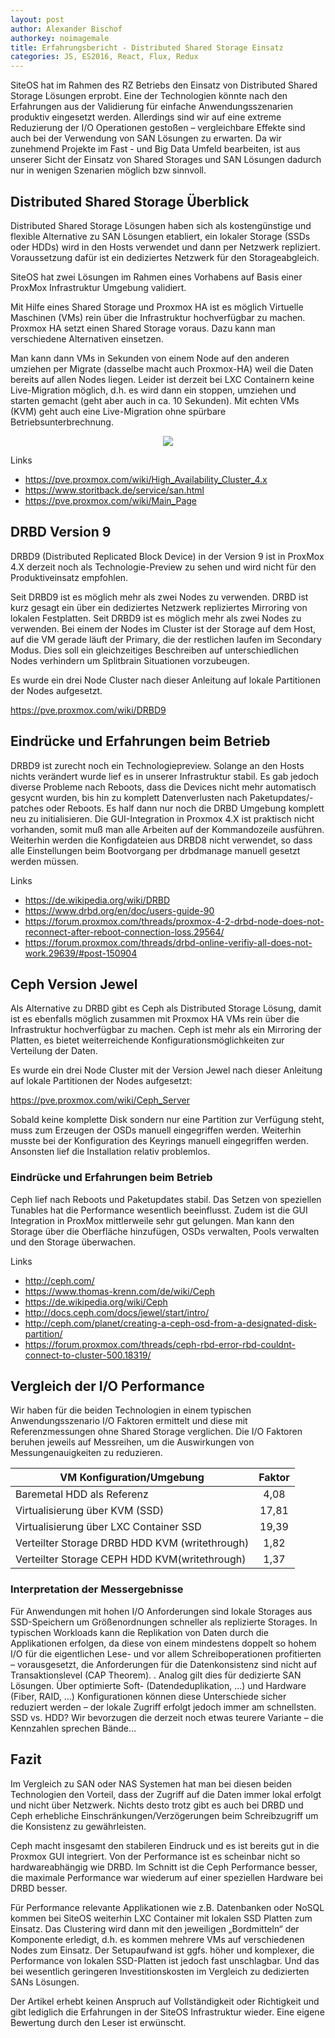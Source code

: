 ```yaml
---
layout: post
author: Alexander Bischof
authorkey: noimagemale
title: Erfahrungsbericht - Distributed Shared Storage Einsatz
categories: JS, ES2016, React, Flux, Redux
---
```

SiteOS hat im Rahmen des RZ Betriebs den Einsatz von Distributed Shared Storage Lösungen erprobt. Eine der Technologien
könnte nach den Erfahrungen aus der Validierung für einfache Anwendungsszenarien produktiv eingesetzt werden. Allerdings
sind wir auf eine extreme Reduzierung der I/O Operationen gestoßen – vergleichbare Effekte sind auch bei der Verwendung
von SAN Lösungen zu erwarten. Da wir zunehmend Projekte im Fast - und Big Data Umfeld bearbeiten, ist aus unserer Sicht
 der Einsatz von Shared Storages und SAN Lösungen dadurch nur in wenigen Szenarien möglich bzw sinnvoll.

## Distributed Shared Storage Überblick

Distributed Shared Storage Lösungen haben sich als kostengünstige und flexible Alternative zu SAN Lösungen etabliert, ein lokaler Storage (SSDs oder HDDs) wird in den Hosts verwendet und dann per Netzwerk repliziert. Voraussetzung dafür ist ein dediziertes Netzwerk für den Storageabgleich.

SiteOS hat zwei Lösungen im Rahmen eines Vorhabens auf Basis einer ProxMox Infrastruktur Umgebung validiert.

Mit Hilfe eines Shared Storage und Proxmox HA ist es möglich Virtuelle Maschinen (VMs) rein über die Infrastruktur hochverfügbar zu machen. Proxmox HA setzt einen Shared Storage voraus. Dazu kann man verschiedene Alternativen einsetzen.

Man kann dann VMs in Sekunden von einem Node auf den anderen umziehen per Migrate (dasselbe macht auch Proxmox-HA) weil die Daten bereits auf allen Nodes liegen. Leider ist derzeit bei LXC Containern keine Live-Migration möglich, d.h. es wird dann ein stoppen, umziehen und starten gemacht (geht aber auch in ca. 10 Sekunden). Mit echten VMs (KVM) geht auch eine Live-Migration ohne spürbare Betriebsunterbrechnung.

<p align="center"><img src="{{site.baseurl}}/images/2017/2017-02-10-Zeichnung-Artikel-Distributed-Shared-Storage.png"/></p>

Links

 - https://pve.proxmox.com/wiki/High_Availability_Cluster_4.x
 - https://www.storitback.de/service/san.html
 - https://pve.proxmox.com/wiki/Main_Page

## DRBD Version 9

DRBD9 (Distributed Replicated Block Device) in der Version 9 ist in ProxMox 4.X derzeit noch als Technologie-Preview zu sehen und wird nicht für den Produktiveinsatz empfohlen.

Seit DRBD9 ist es möglich mehr als zwei Nodes zu verwenden. DRBD ist kurz gesagt ein über ein dediziertes Netzwerk repliziertes Mirroring von lokalen Festplatten. Seit DRBD9 ist es möglich mehr als zwei Nodes zu verwenden. Bei einem der Nodes im Cluster ist der Storage auf dem Host, auf die VM gerade läuft der Primary, die der restlichen laufen im Secondary Modus. Dies soll ein gleichzeitiges Beschreiben auf unterschiedlichen Nodes verhindern um Splitbrain Situationen vorzubeugen.

Es wurde ein drei Node Cluster nach dieser Anleitung auf lokale Partitionen der Nodes aufgesetzt.

https://pve.proxmox.com/wiki/DRBD9

## Eindrücke und Erfahrungen beim Betrieb

DRBD9 ist zurecht noch ein Technologiepreview. Solange an den Hosts nichts verändert wurde lief es in unserer Infrastruktur stabil. Es gab jedoch diverse Probleme nach Reboots, dass die Devices nicht mehr automatisch gesycnt wurden, bis hin zu komplett Datenverlusten nach Paketupdates/-patches oder Reboots. Es half dann nur noch die DRBD Umgebung komplett neu zu initialisieren. Die GUI-Integration in Proxmox 4.X ist praktisch nicht vorhanden, somit muß man alle Arbeiten auf der Kommandozeile ausführen. Weiterhin werden die Konfigdateien aus DRBD8 nicht verwendet, so dass alle Einstellungen beim Bootvorgang per drbdmanage manuell gesetzt werden müssen.

Links

 - https://de.wikipedia.org/wiki/DRBD
 - https://www.drbd.org/en/doc/users-guide-90
 - https://forum.proxmox.com/threads/proxmox-4-2-drbd-node-does-not-reconnect-after-reboot-connection-loss.29564/
 - https://forum.proxmox.com/threads/drbd-online-verifiy-all-does-not-work.29639/#post-150904

## Ceph Version Jewel

Als Alternative zu DRBD gibt es Ceph als Distributed Storage Lösung, damit ist es ebenfalls möglich zusammen mit Proxmox HA VMs rein über die Infrastruktur hochverfügbar zu machen. Ceph ist mehr als ein Mirroring der Platten, es bietet weiterreichende Konfigurationsmöglichkeiten zur Verteilung der Daten.

Es wurde ein drei Node Cluster mit der Version Jewel nach dieser Anleitung auf lokale Partitionen der Nodes aufgesetzt:

https://pve.proxmox.com/wiki/Ceph_Server

Sobald keine komplette Disk sondern nur eine Partition zur Verfügung steht, muss zum Erzeugen der OSDs manuell eingegriffen werden. Weiterhin musste bei der Konfiguration des Keyrings manuell eingegriffen werden. Ansonsten lief die Installation relativ problemlos.

### Eindrücke und Erfahrungen beim Betrieb

Ceph lief nach Reboots und Paketupdates stabil. Das Setzen von speziellen Tunables hat die Performance wesentlich beeinflusst. Zudem ist die GUI Integration in ProxMox mittlerweile sehr gut gelungen. Man kann den Storage über die Oberfläche hinzufügen, OSDs verwalten, Pools verwalten und den Storage überwachen.

Links

 - http://ceph.com/
 - https://www.thomas-krenn.com/de/wiki/Ceph
 - https://de.wikipedia.org/wiki/Ceph
 - http://docs.ceph.com/docs/jewel/start/intro/
 - http://ceph.com/planet/creating-a-ceph-osd-from-a-designated-disk-partition/
 - https://forum.proxmox.com/threads/ceph-rbd-error-rbd-couldnt-connect-to-cluster-500.18319/

## Vergleich der I/O Performance

Wir haben für die beiden Technologien in einem typischen Anwendungsszenario I/O Faktoren ermittelt und diese mit Referenzmessungen ohne Shared Storage verglichen. Die I/O Faktoren beruhen jeweils auf Messreihen, um die Auswirkungen von Messungenauigkeiten zu reduzieren.

| VM Konfiguration/Umgebung      |  Faktor |
|----------|:-------------:|
| Baremetal HDD als Referenz | 4,08 |
| Virtualisierung über KVM (SSD)   |   17,81 |
| Virtualisierung über LXC Container SSD |    19,39 |
| Verteilter Storage DRBD HDD KVM (writethrough) |    1,82 |
| Verteilter Storage CEPH HDD KVM(writethrough) |    1,37 |

### Interpretation der Messergebnisse
Für Anwendungen mit hohen I/O Anforderungen sind lokale Storages aus SSD-Speichern um Größenordnungen schneller als replizierte Storages. In typischen Workloads kann die Replikation von Daten durch die Applikationen erfolgen, da diese von einem mindestens doppelt so hohem I/O für die eigentlichen Lese- und vor allem Schreiboperationen profitierten – vorausgesetzt, die Anforderungen für die Datenkonsistenz sind nicht auf Transaktionslevel (CAP Theorem). . Analog gilt dies für dedizierte SAN Lösungen. Über optimierte Soft- (Datendeduplikation, …) und Hardware (Fiber, RAID, …) Konfigurationen können diese Unterschiede sicher reduziert werden – der lokale Zugriff erfolgt jedoch immer am schnellsten. SSD vs. HDD? Wir bevorzugen die derzeit noch etwas teurere Variante – die Kennzahlen sprechen Bände…

## Fazit

Im Vergleich zu SAN oder NAS Systemen hat man bei diesen beiden Technologien den Vorteil, dass der Zugriff auf die Daten immer lokal erfolgt und nicht über Netzwerk. Nichts desto trotz gibt es auch bei DRBD und Ceph erhebliche Einschränkungen/Verzögerungen beim Schreibzugriff um die Konsistenz zu gewährleisten.

Ceph macht insgesamt den stabileren Eindruck und es ist bereits gut in die Proxmox GUI integriert. Von der Performance ist es scheinbar nicht so hardwareabhängig wie DRBD. Im Schnitt ist die Ceph Performance besser, die maximale Performance war wiederum auf einer speziellen Hardware bei DRBD besser.

Für Performance relevante Applikationen wie z.B. Datenbanken oder NoSQL kommen bei SiteOS weiterhin LXC Container mit lokalen SSD Platten zum Einsatz. Das Clustering wird dann mit den jeweiligen „Bordmitteln“ der Komponente erledigt, d.h. es kommen mehrere VMs auf verschiedenen Nodes zum Einsatz. Der Setupaufwand ist ggfs. höher und komplexer, die Performance von lokalen SSD-Platten ist jedoch fast unschlagbar. Und das bei wesentlich geringeren Investitionskosten im Vergleich zu dedizierten SANs Lösungen.

Der Artikel erhebt keinen Anspruch auf Vollständigkeit oder Richtigkeit und gibt lediglich die Erfahrungen in der SiteOS Infrastruktur wieder. Eine eigene Bewertung durch den Leser ist erwünscht.